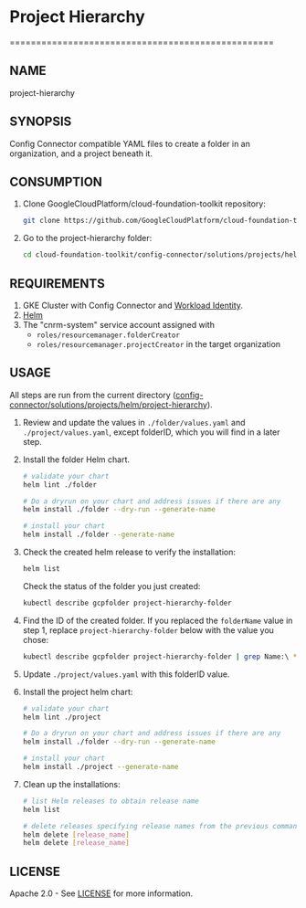 # Project Hierarchy
==================================================

## NAME

  project-hierarchy

## SYNOPSIS

  Config Connector compatible YAML files to create
  a folder in an organization, and a project
  beneath it.

## CONSUMPTION

1. Clone GoogleCloudPlatform/cloud-foundation-toolkit repository:

    ```bash
    git clone https://github.com/GoogleCloudPlatform/cloud-foundation-toolkit.git
    ```

1. Go to the project-hierarchy folder:

    ```bash
    cd cloud-foundation-toolkit/config-connector/solutions/projects/helm/project-hierarchy
    ```

## REQUIREMENTS

1. GKE Cluster with Config Connector and [Workload Identity](https://cloud.google.com/kubernetes-engine/docs/how-to/workload-identity#enable_workload_identity_on_a_new_cluster).
1. [Helm](../../../README.md#helm)
1. The "cnrm-system" service account assigned with
      -   `roles/resourcemanager.folderCreator`
      -   `roles/resourcemanager.projectCreator`
  in the target organization

## USAGE

All steps are run from the current directory ([config-connector/solutions/projects/helm/project-hierarchy](.)).

1. Review and update the values in `./folder/values.yaml` and `./project/values.yaml`, except folderID, which you will find in a later step.

1. Install the folder Helm chart.

    ```bash
    # validate your chart
    helm lint ./folder
    
    # Do a dryrun on your chart and address issues if there are any
    helm install ./folder --dry-run --generate-name

    # install your chart
    helm install ./folder --generate-name
    ```

1. Check the created helm release to verify the installation:
    
    ```bash
    helm list
    ```
    
    Check the status of the folder you just created:
    ```bash
    kubectl describe gcpfolder project-hierarchy-folder
    ```
    
1. Find the ID of the created folder. If you replaced the `folderName` value in step 1, replace `project-hierarchy-folder` below with the value you chose:

    ```bash
    kubectl describe gcpfolder project-hierarchy-folder | grep Name:\ *folders\/ | sed "s/.*folders\///"
    ```
    
1. Update `./project/values.yaml` with this folderID value.
    
1. Install the project helm chart:

    ```bash
    # validate your chart
    helm lint ./project

    # Do a dryrun on your chart and address issues if there are any
    helm install ./folder --dry-run --generate-name

    # install your chart
    helm install ./project --generate-name
    ```

1. Clean up the installations:

    ```bash
    # list Helm releases to obtain release name
    helm list

    # delete releases specifying release names from the previous command output.
    helm delete [release_name]
    helm delete [release_name]
    ```

## LICENSE

Apache 2.0 - See [LICENSE](/LICENSE) for more information.
